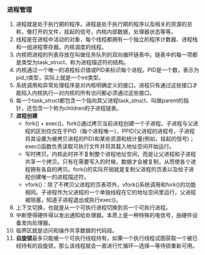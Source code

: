 ### 进程管理

1. 进程就是处于执行期的程序。进程是处于执行期的程序以及相关的资源的总称，像打开的文件，挂起的信号，内核内部数据，处理器状态等等。
2. 线程是在进程中活动的对象，每个线程都拥有一个独立的程序计数器、进程栈和一组进程寄存器。内核调度的线程。
3. 内核把进程的列表存放在叫做任务队列的双向循环链表中。链表中的每一项都是类型为task_struct、称为进程描述符的结构。
4. 内核通过一个唯一的进程标识值或PID来标识每个进程。PID是一个数，表示为pid_t类型，实际上就是一个int类型。
5. 系统调用和异常处理程序是对内核明确定义的接口。进程只有通过这些接口才能陷入内核执行—对内核的所有访问都必须通过这些接口。
6. 每一个task_struct都包含一个指向其父进程task_struct、叫做parent的指针，还包含一个称为children的子进程链表。
7. **进程创建**
   * fork() + exec()。fork()通过拷贝当前进程创建一个子进程。子进程与父进程的区别仅仅在于PID（每个进程唯一）、PPID(父进程的进程号，子进程将其设置为被拷贝进程的PID)和某些资源和统计量(例如，挂起的信号)；  exec()函数负责读取可执行文件并将其载入地址空间开始运行。
   * 写时拷贝。内核此时并不复制整个进程地址空间，而是让父进程和子进程共享一个拷贝。只有在需要写入的时候，数据才会被复制，从而使各个进程拥有各自的拷贝。fork()的实际开销就是复制父进程的页表以及给子进程创建唯一的进程描述符。
   * vfork()：除了不拷贝父进程的页表项外，vfork()系统调用和fork()的功能相同。子进程作为父进程的一个单独线程在它的地址空间里运行，父进程被阻塞，知道子进程退出或执行exec()。
8. 上下文切换，也就是从一个可执行进程切换到另一个可执行进程。
9. 中断使得硬件得以发出通知给处理器。本质上是一种特殊的电信号，由硬件设备发向处理器。
10. 临界区就是访问和操作共享数据的代码段。
11. **自旋锁**最多只能被一个可执行线程持有，如果一个执行线程试图获取一个被已经持有的自旋锁，那么该线程就会一直进行忙循环—选择—等待锁重新可用。